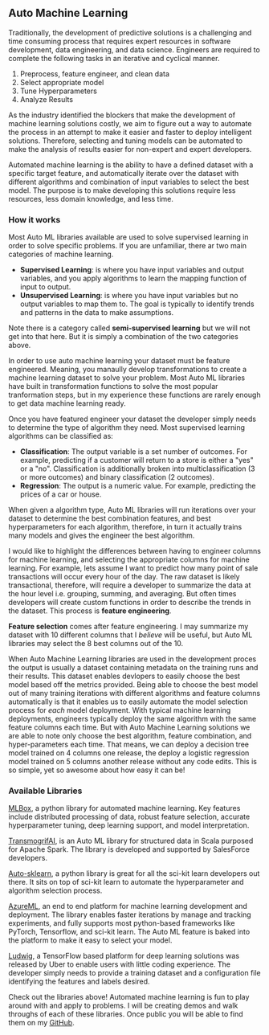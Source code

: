## Auto Machine Learning

Traditionally, the development of predictive solutions is a challenging and time consuming process that requires expert resources in software development, data engineering, and data science. Engineers are required to complete the following tasks in an iterative and cyclical manner.   
1. Preprocess, feature engineer, and clean data
1. Select appropriate model
1. Tune Hyperparameters 
1. Analyze Results

As the industry identified the blockers that make the development of machine learning solutions costly, we aim to figure out a way to automate the process in an attempt to make it easier and faster to deploy intelligent solutions. Therefore, selecting and tuning models can be automated to make the analysis of results easier for non-expert and expert developers.   

Automated machine learning is the ability to have a defined dataset with a specific target feature, and automatically iterate over the dataset with different algorithms and combination of input variables to select the best model. The purpose is to make developing this solutions require less resources, less domain knowledge, and less time. 

### How it works
Most Auto ML libraries available are used to solve supervised learning in order to solve specific problems. If you are unfamiliar, there ar two main categories of machine learning.  
- **Supervised Learning**: is where you have input variables and output variables, and you apply algorithms to learn the mapping function of input to output.    
- **Unsupervised Learning**: is where you have input variables but no output variables to map them to. The goal is typically to identify trends and patterns in the data to make assumptions.  

Note there is a category called **semi-supervised learning** but we will not get into that here. But it is simply a combination of the two categories above.    

In order to use auto machine learning your dataset must be feature engineered. Meaning, you manaully develop transformations to create a machine learning dataset to solve your problem. Most Auto ML libraries have built in transformation functions to solve the most popular tranformation steps, but in my experience these functions are rarely enough to get data machine learning ready. 

Once you have featured engineer your dataset the developer simply needs to determine the type of algorithm they need. Most supervised learning algorithms can be classified as: 

- **Classification**: The output variable is a set number of outcomes. For example, predicting if a customer will return to a store is either a "yes" or a "no". Classification is additionally broken into multiclassification (3 or more outcomes) and binary classification (2 outcomes).  
- **Regression**: The output is a numeric value. For example, predicting the prices of a car or house. 


When given a algorithm type, Auto ML libraries will run iterations over your dataset to determine the best combination features, and best hyperparameters for each algorithm, therefore, in turn it actually trains many models and gives the engineer the best algorithm. 

I would like to highlight the differences between having to engineer columns for machine learning, and selecting the appropriate columns for machine learning. For example, lets assume I want to predict how many point of sale transactions will occur every hour of the day. The raw dataset is likely transactional, therefore, will require a developer to summarize the data at the hour level i.e. grouping, summing, and averaging. But often times developers will create custom functions in order to describe the trends in the dataset. This process is **feature engineering**. 

**Feature selection** comes after feature engineering. I may summarize my dataset with 10 different columns that I *believe* will be useful, but Auto ML libraries may select the 8 best columns out of the 10. 

When Auto Machine Learning libraries are used in the development proces the output is usually a dataset containing metadata on the training runs and their results. This dataset enables devlopers to easily choose the best model based off the metrics provided. Being able to choose the best model out of many training iterations with different algorithms and feature columns automatically is that it enables us to easily automate the model selection process for *each* model deployment. With typical machine learning deployments, engineers typically deploy the same algorithm with the same feature columns each time. But with Auto Machine Learning solutions we are able to note only choose the best algorithm, feature combination, and hyper-parameters each time. That means, we can deploy a decision tree model trained on 4 columns one release, the deploy a logistic regression model trained on 5 columns another release without any code edits. This is so simple, yet so awesome about how easy it can be!  


### Available Libraries

[MLBox](https://github.com/AxeldeRomblay/MLBox), a python library for automated machine learning. Key features include distributed processing of data, robust feature selection, accurate hyperparameter tuning, deep learning support, and model interpretation.  

[TransmogrifAI](https://transmogrif.ai/), is an Auto ML library for structured data in Scala purposed for Apache Spark. The library is developed and supported by SalesForce developers.  

[Auto-sklearn](https://automl.github.io/auto-sklearn/stable/), a python library is great for all the sci-kit learn developers out there. It sits on top of sci-kit learn to automate the hyperparameter and algorithm selection process.  

[AzureML](https://docs.microsoft.com/en-us/azure/machine-learning/service/concept-automated-ml), an end to end platform for machine learning development and deployment. The library enables faster iterations by manage and tracking experiments, and fully supports most python-based frameworks like PyTorch, Tensorflow, and sci-kit learn. The Auto ML feature is baked into the platform to make it easy to select your model.   

[Ludwig](https://github.com/uber/ludwig), a TensorFlow based platform for deep learning solutions was released by Uber to enable users with little coding experience. The developer simply needs to provide a training dataset and a configuration file identifying the features and labels desired. 

Check out the libraries above! Automated machine learning is fun to play around with and apply to problems. I will be creating demos and walk throughs of each of these libraries. Once public you will be able to find them on my [GitHub](https://github.com/ryanchynoweth44/AutoMLExamples). 